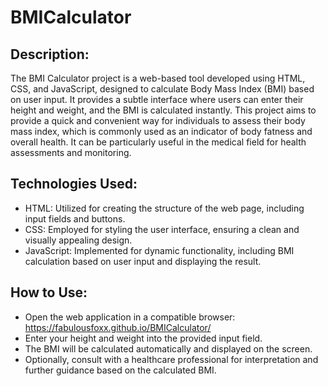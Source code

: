 # BMICalculator

## Description:

The BMI Calculator project is a web-based tool developed using HTML, CSS, and JavaScript, designed to calculate Body Mass Index (BMI) based on user input. It provides a subtle interface where users can enter their height and weight, and the BMI is calculated instantly. This project aims to provide a quick and convenient way for individuals to assess their body mass index, which is commonly used as an indicator of body fatness and overall health. It can be particularly useful in the medical field for health assessments and monitoring.

## Technologies Used:
* HTML: Utilized for creating the structure of the web page, including input fields and buttons.
* CSS: Employed for styling the user interface, ensuring a clean and visually appealing design.
* JavaScript: Implemented for dynamic functionality, including BMI calculation based on user input and displaying the result.

## How to Use:
* Open the web application in a compatible browser: https://fabulousfoxx.github.io/BMICalculator/
* Enter your height and weight into the provided input field.
* The BMI will be calculated automatically and displayed on the screen.
* Optionally, consult with a healthcare professional for interpretation and further guidance based on the calculated BMI.
